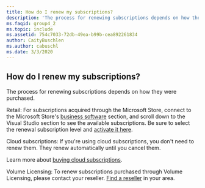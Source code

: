 ```yaml
---
title: How do I renew my subscriptions?
description: 'The process for renewing subscriptions depends on how they were purchased. Retail: For subscriptions acquired through the Microsoft...'
ms.faqid: group4_2
ms.topic: include
ms.assetid: 754c7033-72db-49ea-b99b-cea892261834
author: CaityBuschlen
ms.author: cabuschl
ms.date: 3/3/2020
---
```


## How do I renew my subscriptions?

The process for renewing subscriptions depends on how they were purchased.

Retail: For subscriptions acquired through the Microsoft Store, connect to the Microsoft Store's [business software](https://www.microsoft.com/store/b/software?icid=Cnav_software_businesssoftware&activetab=pivot1%3arichpivot1-1) section, and scroll down to the Visual Studio section to see the available subscriptions. Be sure to select the renewal subscription level and [activate it here](https://my.visualstudio.com/subscriptions/activate).

Cloud subscriptions: If you're using cloud subscriptions, you don't need to renew them. They renew automatically until you cancel them.

Learn more about [buying cloud subscriptions](https://docs.microsoft.com/visualstudio/subscriptions/vscloud-overview).

Volume Licensing: To renew subscriptions purchased through Volume Licensing, please contact your reseller. [Find a reseller](https://www.microsoft.com/licensing/how-to-buy/how-to-buy) in your area.
